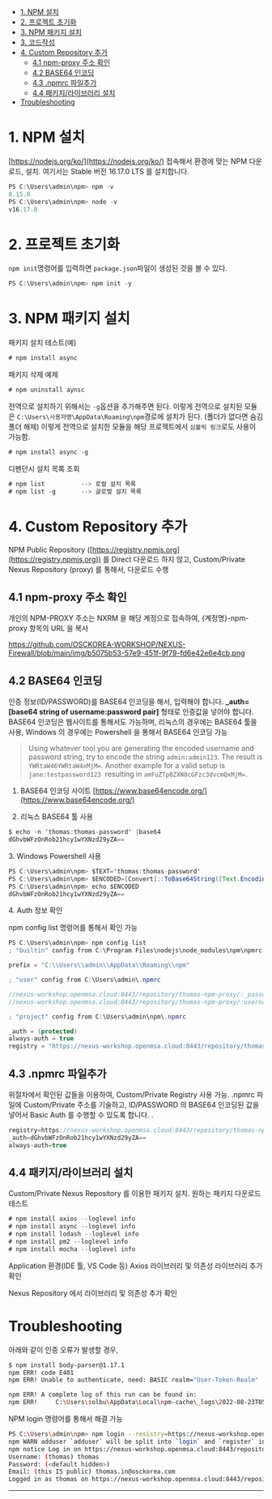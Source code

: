 
*   [1\. NPM 설치](#id-2.NPM-1.NPM설치)
*   [2\. 프로젝트 초기화](#id-2.NPM-2.프로젝트초기화)
*   [3\. NPM 패키지 설치](#id-2.NPM-3.NPM패키지설치)
*   [3\. 코드작성](#id-2.NPM-3.코드작성)
*   [4\. Custom Repository 추가](#id-2.NPM-4.CustomRepository추가)
    *   [4.1 npm-proxy 주소 확인](#id-2.NPM-4.1npm-proxy주소확인)
    *   [4.2 BASE64 인코딩](#id-2.NPM-4.2BASE64인코딩)
    *   [4.3 .npmrc 파일추가](#id-2.NPM-4.3.npmrc파일추가)
    *   [4.4 패키지/라이브러리 설치](#id-2.NPM-4.4패키지/라이브러리설치)
*   [Troubleshooting](#id-2.NPM-Troubleshooting)

1\. NPM 설치
==========

[https://nodejs.org/ko/](https://nodejs.org/ko/) 접속해서 환경에 맞는 NPM 다운로드, 설치. 여기서는 Stable 버전 16.17.0 LTS 를 설치합니다.

```java
PS C:\Users\admin\npm> npm -v
8.15.0
PS C:\Users\admin\npm> node -v
v16.17.0
```

2\. 프로젝트 초기화
============

`npm init`명령어를 입력하면 `package.json`파일이 생성된 것을 볼 수 있다.

```java
PS C:\Users\admin\npm> npm init -y
```

3\. NPM 패키지 설치
==============

패키지 설치 테스트(예)

```java
# npm install async
```

패키지 삭제 예제

```java
# npm uninstall aynsc
```

전역으로 설치하기 위해서는 `-g`옵션을 추가해주면 된다. 이렇게 전역으로 설치된 모듈은 `C:\Users\사용자명\AppData\Roaming\npm`경로에 설치가 된다. (폴더가 없다면 숨김폴더 해제) 이렇게 전역으로 설치한 모듈을 해당 프로젝트에서 `심볼릭 링크`로도 사용이 가능함.

```java
# npm install async -g
```

디펜던시 설치 목록 조회

```java
# npm list          --> 로컬 설치 목록
# npm list -g       --> 글로벌 설치 목록
```


4\. Custom Repository 추가
========================

NPM Public Repository ([https://registry.npmjs.org](https://registry.npmjs.org)) 를 Direct 다운로드 하지 않고, Custom/Private Nexus Repository (proxy) 를 통해서, 다운로드 수행

4.1 npm-proxy 주소 확인
-------------------

개인의 NPM-PROXY 주소는 NXRM 을 해당 계정으로 접속하여, {계정명}-npm-proxy 항목의 URL 을 복사

https://github.com/OSCKOREA-WORKSHOP/NEXUS-Firewall/blob/main/img/b5075b53-57e9-451f-9f79-fd6e42e6e4cb.png


4.2 BASE64 인코딩
--------------

인증 정보(ID/PASSWORD)를 BASE64 인코딩을 해서, 입력해야 합니다. **\_auth=\[base64 string of username:password pair\]** 형태로 인증값을 넣어야 합니다. BASE64 인코딩은 웹사이트를 통해서도 가능하며, 리눅스의 경우에는 BASE64 툴을 사용, Windows 의 경우에는 Powershell 을 통해서 BASE64 인코딩 가능


>Using whatever tool you are generating the encoded username and password string, try to encode the string `admin:admin123`. The result is `YWRtaW46YWRtaW4xMjM=`. Another example for a valid setup is `jane:testpassword123`  resulting in `amFuZTp0ZXN0cGFzc3dvcmQxMjM=`.


1.  BASE64 인코딩 사이트 [https://www.base64encode.org/](https://www.base64encode.org/)
    
2.  리눅스 BASE64 툴 사용
    

```java
$ echo -n 'thomas:thomas-password' |base64
dGhvbWFzOnRob21hcy1wYXNzd29yZA==
```

3\. Windows Powershell 사용

```java
PS C:\Users\admin\npm> $TEXT='thomas:thomas-password'
PS C:\Users\admin\npm> $ENCODED=[Convert]::ToBase64String([Text.Encoding]::UTF8.GetBytes($TEXT))
PS C:\Users\admin\npm> echo $ENCODED
dGhvbWFzOnRob21hcy1wYXNzd29yZA==
```

4\. Auth 정보 확인

npm config list 명령어를 통해서 확인 가능

```java
PS C:\Users\admin\npm> npm config list
; "builtin" config from C:\Program Files\nodejs\node_modules\npm\npmrc

prefix = "C:\\Users\\admin\\AppData\\Roaming\\npm"

; "user" config from C:\Users\admin\.npmrc

//nexus-workshop.openmsa.cloud:8443/repository/thomas-npm-proxy/:_password = (protected)
//nexus-workshop.openmsa.cloud:8443/repository/thomas-npm-proxy/:username = "thomas"

; "project" config from C:\Users\admin\npm\.npmrc

_auth = (protected)
always-auth = true
registry = "https://nexus-workshop.openmsa.cloud:8443/repository/thomas-npm-proxy/"
```

4.3 .npmrc 파일추가
---------------

위절차에서 확인된 값들을 이용하여, Custom/Private Registry 사용 가능. .npmrc 파일에 Custom/Private 주소를 기술하고, ID/PASSWORD 의 BASE64 인코딩된 값을 넣어서 Basic Auth 를 수행할 수 있도록 합니다. .

```java
registry=https://nexus-workshop.openmsa.cloud:8443/repository/thomas-npm-proxy/
_auth=dGhvbWFzOnRob21hcy1wYXNzd29yZA==
always-auth=true
```

4.4 패키지/라이브러리 설치
----------------

Custom/Private Nexus Repository 를 이용한 패키지 설치. 원하는 패키지 다운로드 테스트

```java
# npm install axios --loglevel info
# npm install async --loglevel info
# npm install lodash --loglevel info
# npm install pm2 --loglevel info
# npm install mocha --loglevel info
```

Application 환경(IDE 툴, VS Code 등) Axios 라이브러리 및 의존성 라이브러리 추가 확인

Nexus Repository 에서 라이브러리 및 의존성 추가 확인



Troubleshooting
===============

아래와 같이 인증 오류가 발생할 경우,

```bash
$ npm install body-parser@1.17.1
npm ERR! code E401
npm ERR! Unable to authenticate, need: BASIC realm="User-Token-Realm"

npm ERR! A complete log of this run can be found in:
npm ERR!     C:\Users\solbu\AppData\Local\npm-cache\_logs\2022-08-23T05_52_37_162Z-debug-0.log        
```

NPM login 명령어를 통해서 해결 가능

```bash
PS C:\Users\admin\npm> npm login --resistry=https://nexus-workshop.openmsa.cloud:8443/repository/thomas-npm-proxy/
npm WARN adduser `adduser` will be split into `login` and `register` in a future version. `adduser` will become an alias of `register`. `login` (currently an alias) will become its own command.
npm notice Log in on https://nexus-workshop.openmsa.cloud:8443/repository/thomas-npm-proxy/
Username: (thomas) thomas
Password: (<default hidden>)
Email: (this IS public) thomas.in@osckorea.com
Logged in as thomas on https://nexus-workshop.openmsa.cloud:8443/repository/thomas-npm-proxy/.
```

* * *

